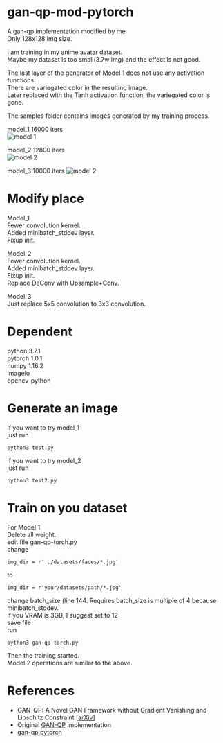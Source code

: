 # gan-qp-mod-pytorch
A gan-qp implementation modified by me  
Only 128x128 img size.  

I am training in my anime avatar dataset.  
Maybe my dataset is too small(3.7w img) and the effect is not good.  

The last layer of the generator of Model 1 does not use any activation functions.  
There are variegated color in the resulting image.  
Later replaced with the Tanh activation function, the variegated color is gone. 

The samples folder contains images generated by my training process.  

model_1 16000 iters  
![model 1](https://github.com/One-sixth/gan-qp-mod-pytorch/blob/master/samples/test_16000.jpg)

model_2 12800 iters  
![model 2](https://github.com/One-sixth/gan-qp-mod-pytorch/blob/master/samples2/test_12800.jpg)

model_3 10000 iters
![model 2](https://github.com/One-sixth/gan-qp-mod-pytorch/blob/master/samples3/test_10000.jpg)

# Modify place
Model_1  
Fewer convolution kernel.  
Added minibatch_stddev layer.  
Fixup init.  

Model_2  
Fewer convolution kernel.  
Added minibatch_stddev layer.  
Fixup init.  
Replace DeConv with Upsample+Conv.  

Model_3  
Just replace 5x5 convolution to 3x3 convolution.

# Dependent
python 3.7.1  
pytorch 1.0.1  
numpy 1.16.2  
imageio  
opencv-python  

# Generate an image
if you want to try model_1  
just run  
```
python3 test.py
```

if you want to try model_2  
just run  
```
python3 test2.py
```

# Train on you dataset
For Model 1  
Delete all weight.  
edit file gan-qp-torch.py  
change  
```
img_dir = r'../datasets/faces/*.jpg'
```
to
```
img_dir = r'your/datasets/path/*.jpg'
```
change batch_size (line 144. Requires batch_size is multiple of 4 because minibatch_stddev.  
if you VRAM is 3GB, I suggest set to 12  
save file  
run  
```
python3 gan-qp-torch.py
```
Then the training started.  
Model 2 operations are similar to the above.  

# References
- GAN-QP: A Novel GAN Framework without Gradient Vanishing and Lipschitz Constraint [[arXiv](https://arxiv.org/abs/1811.07296)]
- Original [GAN-QP](https://github.com/bojone/gan-qp) implementation
- [gan-qp.pytorch](https://github.com/rahulbhalley/gan-qp.pytorch)
